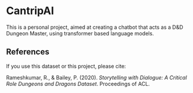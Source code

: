 # CantripAI

This is a personal project, aimed at creating a chatbot that acts as a D&D Dungeon Master, using transformer based language models.

## References

If you use this dataset or this project, please cite:

Rameshkumar, R., & Bailey, P. (2020). *Storytelling with Dialogue: A Critical Role Dungeons and Dragons Dataset*. Proceedings of ACL.  